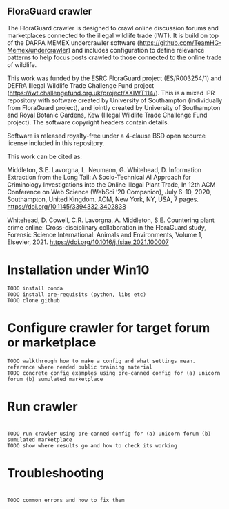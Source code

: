 ## FloraGuard crawler

The FloraGuard crawler is designed to crawl online discussion forums and marketplaces connected to the illegal wildlife trade (IWT). It is build on top of the DARPA MEMEX undercrawler software (https://github.com/TeamHG-Memex/undercrawler) and includes configuration to define relevance patterns to help focus posts crawled to those connected to the online trade of wildlife.

This work was funded by the ESRC FloraGuard project (ES/R003254/1) and DEFRA Illegal Wildlife Trade Challenge Fund project (https://iwt.challengefund.org.uk/project/XXIWT114/). This is a mixed IPR repository with software created by University of Southampton (individually from FloraGuard project), and jointly created by University of Southampton and Royal Botanic Gardens, Kew (Illegal Wildlife Trade Challenge Fund project). The software copyright headers contain details.

Software is released royalty-free under a 4-clause BSD open scource license included in this repository.

This work can be cited as:

Middleton, S.E. Lavorgna, L. Neumann, G. Whitehead, D. Information Extraction from the Long Tail: A Socio-Technical AI Approach for Criminology Investigations into the Online Illegal Plant Trade, In 12th ACM Conference on Web Science (WebSci ’20 Companion), July 6–10, 2020, Southampton, United Kingdom. ACM, New York, NY, USA, 7 pages. https://doi.org/10.1145/3394332.3402838

Whitehead, D. Cowell, C.R. Lavorgna, A. Middleton, S.E. Countering plant crime online: Cross-disciplinary collaboration in the FloraGuard study, Forensic Science International: Animals and Environments, Volume 1, Elsevier, 2021. https://doi.org/10.1016/j.fsiae.2021.100007

# Installation under Win10

```
TODO install conda
TODO install pre-requisits (python, libs etc)
TODO clone github
```

# Configure crawler for target forum or marketplace

```
TODO walkthrough how to make a config and what settings mean. reference where needed public training material
TODO concrete config examples using pre-canned config for (a) unicorn forum (b) sumulated marketplace
```

#
# Run crawler
#

```
TODO run crawler using pre-canned config for (a) unicorn forum (b) sumulated marketplace
TODO show where results go and how to check its working
```

#
# Troubleshooting
#

```
TODO common errors and how to fix them
```
